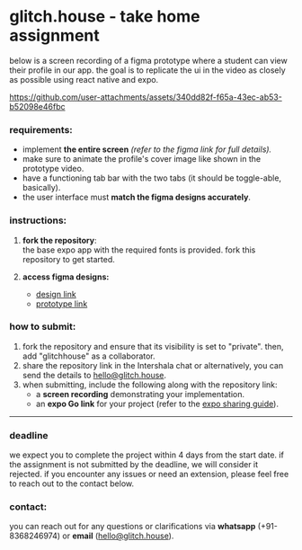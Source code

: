 # glitch.house - take home assignment

below is a screen recording of a figma prototype where a student can view their profile in our app. the goal is to replicate the ui in the video as closely as possible using react native and expo.

https://github.com/user-attachments/assets/340dd82f-f65a-43ec-ab53-b52098e46fbc


### **requirements:**

- implement **the entire screen** *(refer to the figma link for full details).*  
- make sure to animate the profile's cover image like shown in the prototype video.
- have a functioning tab bar with the two tabs (it should be toggle-able, basically).
- the user interface must **match the figma designs accurately**.


### **instructions:**

1. **fork the repository**:  
   the base expo app with the required fonts is provided. fork this repository to get started.

2. **access figma designs:**  
   - [design link](https://www.figma.com/design/dOlm8w2Rirwe6ShzdV5bGd/glitch.house-%3C%3E-front-end-project?node-id=1457-972&t=4gJU6RmTfB7kFUQc-11)  
   - [prototype link](https://www.figma.com/proto/dOlm8w2Rirwe6ShzdV5bGd/glitch.house-%3C%3E-front-end-project?page-id=0%3A1&node-id=1457-5385&viewport=-1546%2C1613%2C0.4&t=mM0U3MloJnfZBSnd-1&scaling=scale-down&content-scaling=fixed&starting-point-node-id=1457%3A5385)

### **how to submit:**

1. fork the repository and ensure that its visibility is set to "private". then, add "glitchhouse" as a collaborator.
2. share the repository link in the Intershala chat or alternatively, you can send the details to hello@glitch.house.
3. when submitting, include the following along with the repository link:
   - a **screen recording** demonstrating your implementation.
   - an **expo Go link** for your project (refer to the [expo sharing guide](https://docs.expo.dev/develop/development-builds/share-with-your-team/)).

---

### deadline

we expect you to complete the project within 4 days from the start date. if the assignment is not submitted by the deadline, we will consider it rejected. if you encounter any issues or need an extension, please feel free to reach out to the contact below.

### **contact:**

you can reach out for any questions or clarifications via **whatsapp** (+91-8368246974) or **email** (hello@glitch.house).
